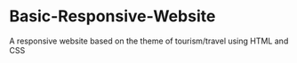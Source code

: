 # Basic-Responsive-Website
A responsive website based on the theme of tourism/travel using HTML and CSS
